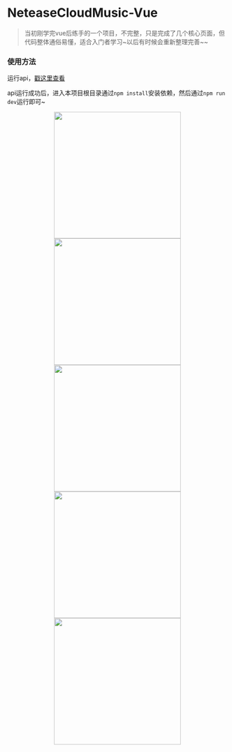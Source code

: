# NeteaseCloudMusic-Vue

> 当初刚学完vue后练手的一个项目，不完整，只是完成了几个核心页面，但代码整体通俗易懂，适合入门者学习~以后有时候会重新整理完善~~

### 使用方法

运行api，[戳这里查看](https://github.com/Binaryify/NeteaseCloudMusicApi "NeteaseCloudMusicApi")

api运行成功后，进入本项目根目录通过`npm install`安装依赖，然后通过`npm run dev`运行即可~

<div align="center">
  <img width="290" src="https://i.loli.net/2018/01/07/5a522e47c8c10.png"/><img width="290" src="https://i.loli.net/2018/01/07/5a522e483983d.png"/><img width="290" src="https://i.loli.net/2018/01/07/5a522e459193a.png"/>
</div>

<div align="center">
  <img width="290" src="https://i.loli.net/2018/01/07/5a522e4adad54.png"/><img width="290" src="https://i.loli.net/2018/01/07/5a522e483aa45.png"/>
  
</div>
